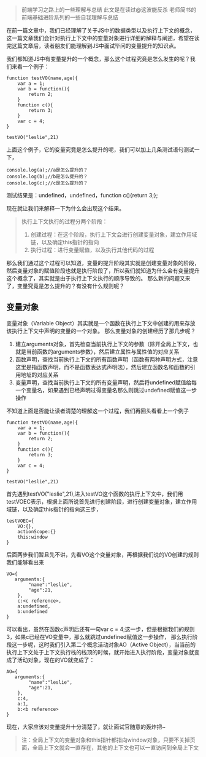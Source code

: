 > 前端学习之路上的一些理解与总结 此文是在读过@这波能反杀 老师简书的前端基础进阶系列的一些自我理解与总结

在前一篇文章中，我们已经理解了关于JS中的数据类型以及执行上下文的概念，这一篇文章我们会针对执行上下文中的变量对象进行详细的解释与阐述，希望在读完这篇文章后，读者朋友们能理解到JS中面试毕问的变量提升的知识点。

我们都知道JS中有变量提升的一个概念，那么这个过程究竟是怎么发生的呢？我们来看一个例子：

```
function testVO(name,age){
    var a = 1;
    var b = function(){
        return 2;
    }
    function c(){
        return 3;
    }
    var c = 4;
}

testVO("leslie",21)
```
上面这个例子，它的变量究竟是怎么提升的呢，我们可以加上几条测试语句测试一下，

```
console.log(a);//a是怎么提升的？
console.log(b);//b是怎么提升的？
console.log(c);//c是怎么提升的？
```
测试结果是：undefined，undefined，function c(){return 3;};

现在就让我们来解释一下为什么会出现这个结果。

> 执行上下文执行的过程分两个阶段：
> 
>  1. 创建过程：在这个阶段，执行上下文会进行创建变量对象，建立作用域链，以及确定this指针的指向
>  2. 执行过程：进行变量赋值，以及执行其他代码的过程

那么我们通过这个过程可以知道，变量的提升阶段其实就是创建变量对象的阶段，然后变量对象的赋值阶段也就是执行阶段了，所以我们就知道为什么会有变量提升这个概念了，其实就是由于执行上下文执行的顺序导致的。
那么新的问题又来了，变量究竟是怎么提升的？有没有什么规则呢？

## 变量对象

变量对象（Variable Object）其实就是一个函数在执行上下文中创建的用来存放该执行上下文中声明的变量的一个对象。
那么变量对象的创建经历了那几步呢？

 1. 建立arguments对象，首先检查当前执行上下文的参数（除开全局上下文，也就是当前函数的arguments参数），然后建立属性与属性值的对应关系
 2. 函数声明，查找当前执行上下文的所有函数声明（函数有两种声明方式，注意这里是指函数声明，而不是函数表达式声明法），然后建立函数名和函数的引用地址的对应关系
 3. 变量声明，查找当前执行上下文的所有变量声明，然后将undefined赋值给每一个变量名，如果遇到已经声明过得变量名那么则跳过undefined赋值这一步操作

不知道上面是否能让读者清楚的理解这一个过程，我们再回头看看上一个例子

```
function testVO(name,age){
    var a = 1;
    var b = function(){
        return 2;
    }
    function c(){
        return 3;
    }
    var c = 4;
}

testVO("leslie",21)
```
首先遇到testVO("leslie",21),进入testVO这个函数的执行上下文中，我们用testVOEC表示，根据上面所说首先进行创建阶段，进行创建变量对象，建立作用域链，以及确定this指针的指向这三步，

```
testVOEC={
    VO:{},
    actionScope:{}
    this:window
}
```
后面两步我们暂且先不讲，先看VO这个变量对象，再根据我们说的VO创建的规则我们能够看出来

```
VO={
   arguments:{
        "name":"leslie",
        "age":21,
    },
    c:<c reference>,
    a:undefined,
    b:undefined
}
```
可以看出，虽然在函数c声明后还有一句var c = 4;这一步，但是根据我们的规则3，如果c已经在VO变量中，那么就跳过undefined赋值这一步操作，
那么执行阶段这一步呢，这时我们引入第二个概念活动对象AO（Active Object），当当前的执行上下文处于上下文执行栈的栈顶的时候，就开始进入执行阶段，变量对象就变成了活动对象，现在的VO就变成了：

```
AO={
   arguments:{
        "name":"leslie",
        "age":21,
    },
    c:4,
    a:1,
    b:<b reference>
}
```

现在，大家应该对变量提升十分清楚了，就让面试官随意的轰炸把~

> 注：全局上下文的变量对象和this指针都指向window对象，只要不关掉页面，全局上下文就会一直存在，其他的上下文也可以一直访问到全局上下文